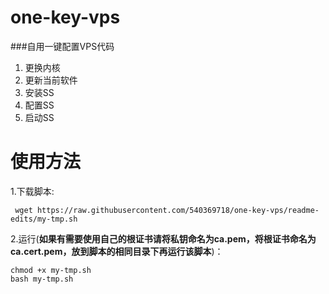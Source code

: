 # one-key-vps
###自用一键配置VPS代码
1. 更换内核
2. 更新当前软件
3. 安装SS
4. 配置SS
5. 启动SS


使用方法
==========
1.下载脚本:
```shell
 wget https://raw.githubusercontent.com/540369718/one-key-vps/readme-edits/my-tmp.sh
```
2.运行(**如果有需要使用自己的根证书请将私钥命名为ca.pem，将根证书命名为ca.cert.pem，放到脚本的相同目录下再运行该脚本**)：
```shell
chmod +x my-tmp.sh
bash my-tmp.sh
```


